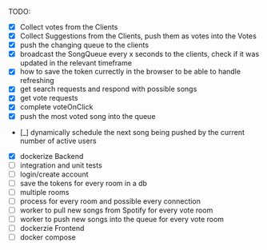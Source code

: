 TODO:

- [x] Collect votes from the Clients
- [x] Collect Suggestions from the Clients, push them as votes into the Votes
- [x] push the changing queue to the clients
- [x] broadcast the SongQueue every x seconds to the clients, check if it was updated in the relevant timeframe
- [x] how to save the token currectly in the browser to be able to handle refreshing
- [x] get search requests and respond with possible songs
- [x] get vote requests
- [x] complete voteOnClick
- [x] push the most voted song into the queue
- [_] dynamically schedule the next song being pushed by the current number of active users
- [x] dockerize Backend
- [ ] integration and unit tests
- [ ] login/create account
- [ ] save the tokens for every room in a db
- [ ] multiple rooms
- [ ] process for every room and possible every connection
- [ ] worker to pull new songs from Spotify for every vote room
- [ ] worker to push new songs into the queue for every vote room
- [ ] dockerzie Frontend
- [ ] docker compose
